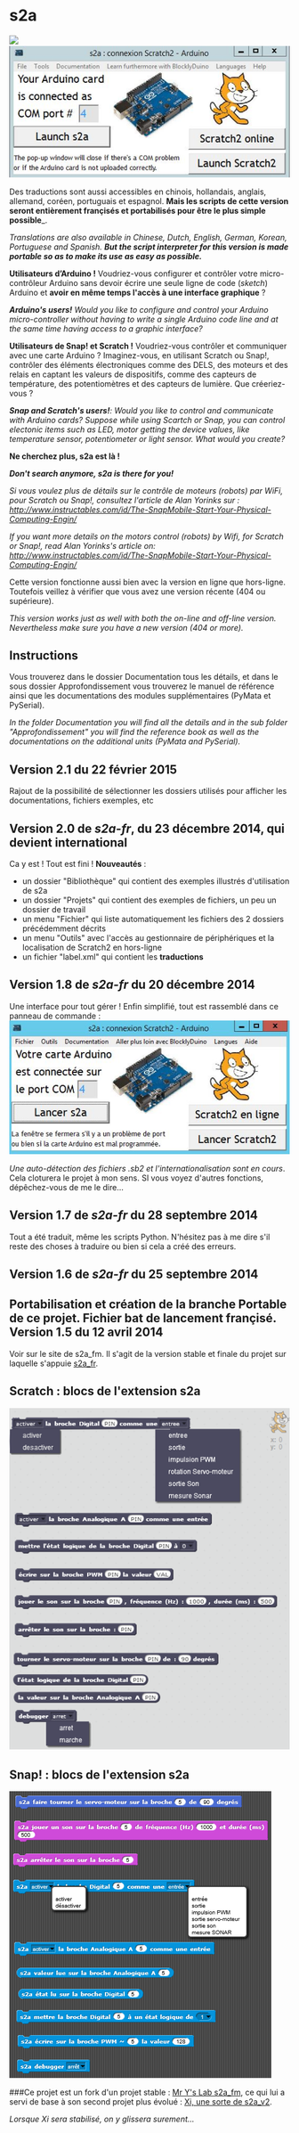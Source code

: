 s2a
====
![](http://4.bp.blogspot.com/-OeTOatZa9y4/Uy1Ztrg3FRI/AAAAAAAAU70/uuGvQE6UmLM/s1600/instrusion.png)
![](https://github.com/technologiescollege/s2a_fr/raw/portable/aide/s2a_exe.jpg)

Des traductions sont aussi accessibles en chinois, hollandais, anglais, allemand, coréen, portuguais et espagnol. **Mais les scripts de cette version seront entièrement françisés et portabilisés pour être le plus simple possible**_.

_Translations are also available in Chinese, Dutch, English, German, Korean, Portuguese and Spanish.
**But the script interpreter for this version is made portable so as to make its use as easy as possible.**_

**Utilisateurs d’Arduino !** Voudriez-vous configurer et contrôler votre micro-contrôleur Arduino sans devoir écrire une seule ligne de code (_sketch_) Arduino et **avoir en même temps l'accès à une interface graphique** ?

_**Arduino's users!** Would you like to configure and control your Arduino micro-controller without having to write a single Arduino code line and at the same time having access to a graphic interface?_

**Utilisateurs de Snap! et Scratch !** Voudriez-vous contrôler et communiquer avec une carte Arduino ? Imaginez-vous, en utilisant Scratch ou Snap!, contrôler des éléments électroniques comme des DELS, des moteurs et des relais en captant les valeurs de dispositifs, comme des capteurs de température, des potentiomètres et des capteurs de lumière. Que créeriez-vous ?

_**Snap and Scratch's users!**: Would you like to control and communicate with Arduino cards? Suppose while using Scartch or Snap, you can control electonic items such as LED, motor getting the device values, like temperature sensor, potentiometer or light sensor. What would you create?_

**Ne cherchez plus, s2a est là !**

_**Don't search anymore, s2a is there for you!**_

_Si vous voulez plus de détails sur le contrôle de moteurs (robots) par WiFi, pour Scratch ou Snap!, consultez l'article de Alan Yorinks sur :
http://www.instructables.com/id/The-SnapMobile-Start-Your-Physical-Computing-Engin/_

_If you want more details on the motors control (robots) by Wifi, for Scratch or Snap!, read Alan Yorinks's article on: http://www.instructables.com/id/The-SnapMobile-Start-Your-Physical-Computing-Engin/_

Cette version fonctionne aussi bien avec la version en ligne que hors-ligne. Toutefois veillez à vérifier que vous avez une version récente (404 ou supérieure).

_This version works just as well with both the on-line and off-line version. Nevertheless make sure you have a new version (404 or more)._ 

Instructions
--------------------------
Vous trouverez dans le dossier Documentation tous les détails, et dans le sous dossier Approfondissement vous trouverez le manuel de référence ainsi que les documentations des modules supplémentaires (PyMata et PySerial).

_In the folder Documentation you will find all the details and in the sub folder "Approfondissement" you will find the reference book as well as the documentations on the additional units (PyMata and PySerial)._


Version 2.1 du 22 février 2015
------------------------
Rajout de la possibilité de sélectionner les dossiers utilisés pour afficher les documentations, fichiers exemples, etc

Version 2.0 de _s2a-fr_, du 23 décembre 2014, qui devient international
------------------------
Ca y est ! Tout est fini !
**Nouveautés** :
- un dossier "Bibliothèque" qui contient des exemples illustrés d'utilisation de s2a
- un dossier "Projets" qui contient des exemples de fichiers, un peu un dossier de travail
- un menu "Fichier" qui liste automatiquement les fichiers des 2 dossiers précédemment décrits
- un menu "Outils" avec l'accès au gestionnaire de périphériques et la localisation de Scratch2 en hors-ligne
- un fichier "label.xml" qui contient les **traductions**

Version 1.8 de _s2a-fr_ du 20 décembre 2014
------------------------
Une interface pour tout gérer ! Enfin simplifié, tout est rassemblé dans ce panneau de commande :
![](https://raw.githubusercontent.com/technologiescollege/s2a_fr/portable/aide/Capture_exe.JPG)

_Une auto-détection des fichiers .sb2 et l'internationalisation sont en cours_. Cela cloturera le projet à mon sens. SI vous voyez d'autres fonctions, dépêchez-vous de me le dire...

Version 1.7 de _s2a-fr_ du 28 septembre 2014
------------------------
Tout a été traduit, même les scripts Python. N'hésitez pas à me dire s'il reste des choses à traduire ou bien si cela a créé des erreurs.

Version 1.6 de _s2a-fr_ du 25 septembre 2014
------------------------
Portabilisation et création de la branche Portable de ce projet.
Fichier bat de lancement françisé.
Version 1.5 du 12 avril 2014
------------------------
Voir sur le site de s2a_fm. Il s'agit de la version stable et finale du projet sur laquelle s'appuie [s2a_fr](https://github.com/MrYsLab/s2a_fm).


Scratch : blocs de l'extension s2a
-------------------------------
![ScreenShot](https://raw.githubusercontent.com/technologiescollege/s2a_fr/portable/aide/scratch_blocks.png)

Snap! : blocs de l'extension s2a
-----------------------------
![ScreenShot](https://raw.githubusercontent.com/technologiescollege/s2a_fr/portable/aide/snap_blocks.png)

###Ce projet est un fork d'un projet stable : [Mr Y's Lab s2a_fm](https://github.com/MrYsLab/s2a_fm), ce qui lui a servi de base à son second projet plus évolué : [Xi, une sorte de s2a_v2](https://github.com/MrYsLab/xi).


_Lorsque Xi sera stabilisé, on y glissera surement..._

